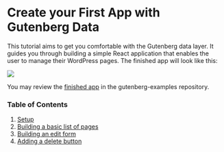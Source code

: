 # Create your First App with Gutenberg Data

This tutorial aims to get you comfortable with the Gutenberg data layer. It guides you through building a simple React application that enables the user to manage their WordPress pages. The finished app will look like this:

![](https://raw.githubusercontent.com/WordPress/gutenberg/HEAD/docs/how-to-guides/data-basics/media/list-of-pages/part1-finished.jpg)

You may review the [finished app](https://github.com/WordPress/gutenberg-examples/tree/trunk/09-code-data-basics-esnext) in the gutenberg-examples repository.

### Table of Contents

1. [Setup](/docs/how-to-guides/data-basics/1-data-basics-setup.md)
2. [Building a basic list of pages](/docs/how-to-guides/data-basics/2-building-a-list-of-pages.md)
3. [Building an edit form](/docs/how-to-guides/data-basics/3-building-an-edit-form.md)
5. [Adding a delete button](/docs/how-to-guides/data-basics/5-adding-a-delete-button.md)
